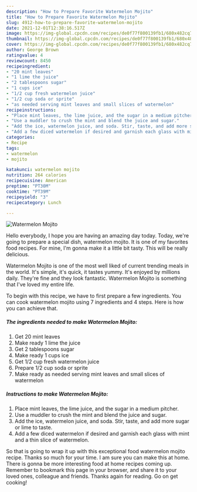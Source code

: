 ```yaml
---
description: "How to Prepare Favorite Watermelon Mojito"
title: "How to Prepare Favorite Watermelon Mojito"
slug: 4912-how-to-prepare-favorite-watermelon-mojito
date: 2021-12-01T12:38:16.517Z
image: https://img-global.cpcdn.com/recipes/de0f77f800139fb1/680x482cq70/watermelon-mojito-recipe-main-photo.jpg
thumbnail: https://img-global.cpcdn.com/recipes/de0f77f800139fb1/680x482cq70/watermelon-mojito-recipe-main-photo.jpg
cover: https://img-global.cpcdn.com/recipes/de0f77f800139fb1/680x482cq70/watermelon-mojito-recipe-main-photo.jpg
author: George Brown
ratingvalue: 4
reviewcount: 8450
recipeingredient:
- "20 mint leaves"
- "1 lime the juice"
- "2 tablespoons sugar"
- "1 cups ice"
- "1/2 cup fresh watermelon juice"
- "1/2 cup soda or sprite"
- "as needed serving mint leaves and small slices of watermelon"
recipeinstructions:
- "Place mint leaves, the lime juice, and the sugar in a medium pitcher."
- "Use a muddler to crush the mint and blend the juice and sugar."
- "Add the ice, watermelon juice, and soda. Stir, taste, and add more sugar or lime to taste."
- "Add a few diced watermelon if desired and garnish each glass with mint and a thin slice of watermelon."
categories:
- Recipe
tags:
- watermelon
- mojito

katakunci: watermelon mojito 
nutrition: 264 calories
recipecuisine: American
preptime: "PT30M"
cooktime: "PT39M"
recipeyield: "3"
recipecategory: Lunch

---
```



![Watermelon Mojito](https://img-global.cpcdn.com/recipes/de0f77f800139fb1/680x482cq70/watermelon-mojito-recipe-main-photo.jpg)

Hello everybody, I hope you are having an amazing day today. Today, we're going to prepare a special dish, watermelon mojito. It is one of my favorites food recipes. For mine, I'm gonna make it a little bit tasty. This will be really delicious.



Watermelon Mojito is one of the most well liked of current trending meals in the world. It's simple, it's quick, it tastes yummy. It's enjoyed by millions daily. They're fine and they look fantastic. Watermelon Mojito is something that I've loved my entire life.


To begin with this recipe, we have to first prepare a few ingredients. You can cook watermelon mojito using 7 ingredients and 4 steps. Here is how you can achieve that.

<!--inarticleads1-->

##### The ingredients needed to make Watermelon Mojito:

1. Get 20 mint leaves
1. Make ready 1 lime the juice
1. Get 2 tablespoons sugar
1. Make ready 1 cups ice
1. Get 1/2 cup fresh watermelon juice
1. Prepare 1/2 cup soda or sprite
1. Make ready as needed serving mint leaves and small slices of watermelon




<!--inarticleads2-->

##### Instructions to make Watermelon Mojito:

1. Place mint leaves, the lime juice, and the sugar in a medium pitcher.
1. Use a muddler to crush the mint and blend the juice and sugar.
1. Add the ice, watermelon juice, and soda. Stir, taste, and add more sugar or lime to taste.
1. Add a few diced watermelon if desired and garnish each glass with mint and a thin slice of watermelon.




So that is going to wrap it up with this exceptional food watermelon mojito recipe. Thanks so much for your time. I am sure you can make this at home. There is gonna be more interesting food at home recipes coming up. Remember to bookmark this page in your browser, and share it to your loved ones, colleague and friends. Thanks again for reading. Go on get cooking!
